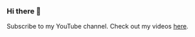 ### Hi there 👋

Subscribe to my YouTube channel. Check out my videos [here](https://www.youtube.com/channel/UCk7n3lGPpGliKoTvFHoO_vg).

<!--
**jacques-blom/jacques-blom** is a ✨ _special_ ✨ repository because its `README.md` (this file) appears on your GitHub profile.

Here are some ideas to get you started:

- 🔭 I’m currently working on ...
- 🌱 I’m currently learning ...
- 👯 I’m looking to collaborate on ...
- 🤔 I’m looking for help with ...
- 💬 Ask me about ...
- 📫 How to reach me: ...
- 😄 Pronouns: ...
- ⚡ Fun fact: ...
-->

